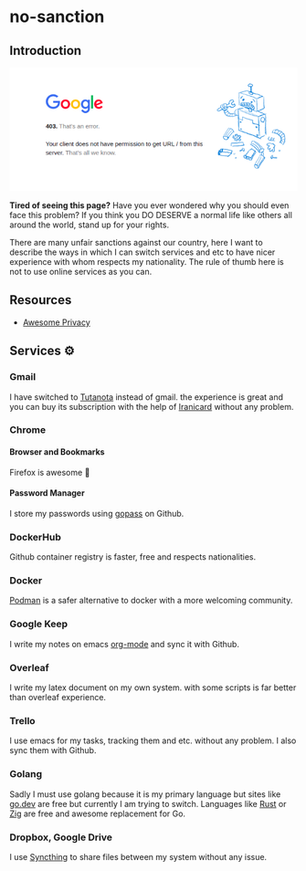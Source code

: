 # no-sanction

## Introduction

![google-403](./img/google-403.png)

**Tired of seeing this page?** Have you ever wondered why you should even face this problem? If you think you DO DESERVE a normal life like others all around the world, stand up for your rights.

There are many unfair sanctions against our country, here I want to describe the ways in which I can switch services and etc to have nicer experience with whom respects my nationality.
The rule of thumb here is not to use online services as you can.

## Resources

- [Awesome Privacy](https://github.com/pluja/awesome-privacy)

## Services ⚙️

### Gmail

I have switched to [Tutanota](https://mail.tutanota.com/) instead of gmail. the experience is great and you can buy its subscription with the help of [Iranicard](https://www.iranicard.ir/) without any problem.

### Chrome

#### Browser and Bookmarks

Firefox is awesome 💃

#### Password Manager

I store my passwords using [gopass](https://github.com/gopasspw/gopass) on Github.

### DockerHub

Github container registry is faster, free and respects nationalities.

### Docker

[Podman](https://github.com/containers/podman) is a safer alternative to docker with a more welcoming community.

### Google Keep

I write my notes on emacs [org-mode](https://orgmode.org/) and sync it with Github.

### Overleaf

I write my latex document on my own system. with some scripts is far better than overleaf experience.

### Trello

I use emacs for my tasks, tracking them and etc. without any problem. I also sync them with Github.

### Golang

Sadly I must use golang because it is my primary language but sites like [go.dev](https://go.dev/) are free but currently I am trying to switch.
Languages like [Rust](https://www.rust-lang.org/) or [Zig](https://ziglang.org/) are free and awesome replacement for Go.

### Dropbox, Google Drive

I use [Syncthing](https://github.com/syncthing/syncthing) to share files between my system without any issue.
